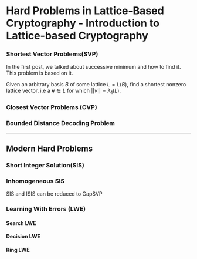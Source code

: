 # Hard Problems in Lattice-Based Cryptography - Introduction to Lattice-based Cryptography

### Shortest Vector Problems(SVP)

In the first post, we talked about successive minimum and how to find it. This problem is based on it.

Given an arbitrary basis $B$ of some lattice $L = L(B)$, find a shortest nonzero lattice vector, i.e a $\mathbf{v} \in L$ for which $||v|| = \lambda_1(L)$.

### Closest Vector Problems (CVP)

### Bounded Distance Decoding Problem
___

## Modern Hard Problems

### Short Integer Solution(SIS)

### Inhomogeneous SIS

SIS and ISIS can be reduced to GapSVP

### Learning With Errors (LWE)

#### Search LWE

#### Decision LWE

#### Ring LWE
